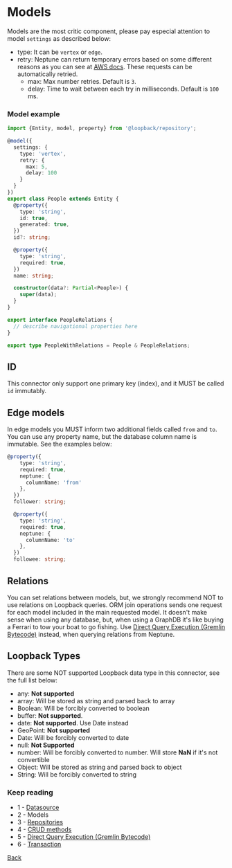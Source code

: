 # Models
Models are the most critic component, please pay especial attention to model `settings` as described below:
- type: It can be `vertex` or `edge`.
- retry: Neptune can return temporary errors based on some different reasons as you can see at 
  [AWS docs](https://docs.aws.amazon.com/neptune/latest/userguide/lambda-functions-examples.html). These requests can
  be automatically retried.
    - max: Max number retries. Default is `3`.
    - delay: Time to wait between each try in milliseconds. Default is `100` ms.
  
### Model example
```typescript
import {Entity, model, property} from '@loopback/repository';

@model({
  settings: {
    type: 'vertex',
    retry: {
      max: 5,
      delay: 100
    }
  }
})
export class People extends Entity {
  @property({
    type: 'string',
    id: true,
    generated: true,
  })
  id?: string;

  @property({
    type: 'string',
    required: true,
  })
  name: string;

  constructor(data?: Partial<People>) {
    super(data);
  }
}

export interface PeopleRelations {
  // describe navigational properties here
}

export type PeopleWithRelations = People & PeopleRelations;
```

## ID
This connector only support one primary key (index), and it MUST be called `id` immutably.

## Edge models
In edge models you MUST inform two additional fields called `from` and `to`. You can use any property name, but the 
database column name is immutable. See the examples below:
```typescript
@property({
    type: 'string',
    required: true,
    neptune: {
      columnName: 'from'
    },
  })
  follower: string;

  @property({
    type: 'string',
    required: true,
    neptune: {
      columnName: 'to'
    },
  })
  followee: string;
```

## Relations
You can set relations between models, but, we strongly recommend NOT to use relations on Loopback queries. ORM join
operations sends one request for each model included in the main requested model. It doesn't make sense when using
any database, but, when using a GraphDB it's like buying a Ferrari to tow your boat to go fishing. Use
[Direct Query Execution (Gremlin Bytecode)](bytecode.md) instead, when querying relations from Neptune.

## Loopback Types
There are some NOT supported Loopback data type in this connector, see the full list below:
- any: **Not supported**
- array: Will be stored as string and parsed back to array
- Boolean: Will be forcibly converted to boolean
- buffer: **Not supported**.
- date: **Not supported**. Use Date instead
- GeoPoint: **Not supported**
- Date: Will be forcibly converted to date
- null: **Not Supported**
- number: Will be forcibly converted to number. Will store **NaN** if it's not convertible
- Object: Will be stored as string and parsed back to object
- String: Will be forcibly converted to string

### Keep reading
- 1 - [Datasource](datasource.md)
- 2 - Models
- 3 - [Repositories](repositories.md)
- 4 - [CRUD methods](crud.md)
- 5 - [Direct Query Execution (Gremlin Bytecode)](bytecode.md)
- 6 - [Transaction](transaction.md)

[Back](https://github.com/wesleymilan/loopback-connector-neptune)
